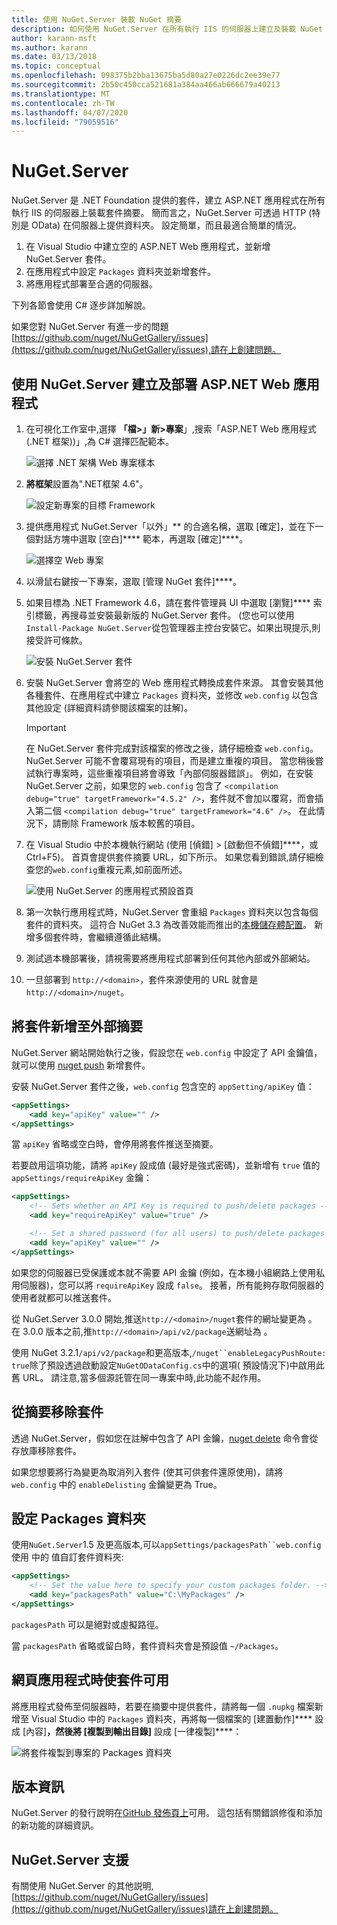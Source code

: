 ```yaml
---
title: 使用 NuGet.Server 裝載 NuGet 摘要
description: 如何使用 NuGet.Server 在所有執行 IIS 的伺服器上建立及裝載 NuGet 套件摘要，透過 HTTP 和 OData 提供套件。
author: karann-msft
ms.author: karann
ms.date: 03/13/2018
ms.topic: conceptual
ms.openlocfilehash: 098375b2bba13675ba5d80a27e0226dc2ee39e77
ms.sourcegitcommit: 2b50c450cca521681a384aa466ab666679a40213
ms.translationtype: MT
ms.contentlocale: zh-TW
ms.lasthandoff: 04/07/2020
ms.locfileid: "79059516"
---
```

# <a name="nugetserver"></a>NuGet.Server

NuGet.Server 是 .NET Foundation 提供的套件，建立 ASP.NET 應用程式在所有執行 IIS 的伺服器上裝載套件摘要。 簡而言之，NuGet.Server 可透過 HTTP (特別是 OData) 在伺服器上提供資料夾。 設定簡單，而且最適合簡單的情況。

1. 在 Visual Studio 中建立空的 ASP.NET Web 應用程式，並新增 NuGet.Server 套件。
1. 在應用程式中設定 `Packages` 資料夾並新增套件。
1. 將應用程式部署至合適的伺服器。

下列各節會使用 C# 逐步詳加解說。

如果您對 NuGet.Server 有進一步的問題[https://github.com/nuget/NuGetGallery/issues](https://github.com/nuget/NuGetGallery/issues),請在上創建問題。

## <a name="create-and-deploy-an-aspnet-web-application-with-nugetserver"></a>使用 NuGet.Server 建立及部署 ASP.NET Web 應用程式

1. 在可視化工作室中,選擇 **「檔>」新>專案**」,搜索「ASP.NET Web 應用程式 (.NET 框架))」,為 C# 選擇匹配範本。

    ![選擇 .NET 架構 Web 專案樣本](media/Hosting_00-NuGet.Server-ProjectType.png)

1. **將框架**設置為".NET框架 4.6"。

    ![設定新專案的目標 Framework](media/Hosting_01-NuGet.Server-Set4.6.png)

1. 提供應用程式 NuGet.Server「以外」** 的合適名稱，選取 [確定]，並在下一個對話方塊中選取 [空白]**** 範本，再選取 [確定]****。

    ![選擇空 Web 專案](media/Hosting_02-NuGet.Server-Empty.png)

1. 以滑鼠右鍵按一下專案，選取 [管理 NuGet 套件]****。

1. 如果目標為 .NET Framework 4.6，請在套件管理員 UI 中選取 [瀏覽]**** 索引標籤，再搜尋並安裝最新版的 NuGet.Server 套件。 (您也可以使用`Install-Package NuGet.Server`從包管理器主控台安裝它。如果出現提示,則接受許可條款。

    ![安裝 NuGet.Server 套件](media/Hosting_03-NuGet.Server-Package.png)

1. 安裝 NuGet.Server 會將空的 Web 應用程式轉換成套件來源。 其會安裝其他各種套件、在應用程式中建立 `Packages` 資料夾，並修改 `web.config` 以包含其他設定 (詳細資料請參閱該檔案的註解)。

    > [!Important]
    > 在 NuGet.Server 套件完成對該檔案的修改之後，請仔細檢查 `web.config`。 NuGet.Server 可能不會覆寫現有的項目，而是建立重複的項目。 當您稍後嘗試執行專案時，這些重複項目將會導致「內部伺服器錯誤」。 例如，在安裝 NuGet.Server 之前，如果您的 `web.config` 包含了 `<compilation debug="true" targetFramework="4.5.2" />`，套件就不會加以覆寫，而會插入第二個 `<compilation debug="true" targetFramework="4.6" />`。 在此情況下，請刪除 Framework 版本較舊的項目。

1. 在 Visual Studio 中於本機執行網站 (使用 [偵錯] > [啟動但不偵錯]****，或 Ctrl+F5)。 首頁會提供套件摘要 URL，如下所示。 如果您看到錯誤,請仔細檢查您的`web.config`重複元素,如前面所述。

    ![使用 NuGet.Server 的應用程式預設首頁](media/Hosting_04-NuGet.Server-FeedHomePage.png)

1.  第一次執行應用程式時，NuGet.Server 會重組 `Packages` 資料夾以包含每個套件的資料夾。 這符合 NuGet 3.3 為改善效能而推出的[本機儲存體配置](https://blog.nuget.org/20151118/nuget-3.3.html#folder-based-repository-commands)。 新增多個套件時，會繼續遵循此結構。

1. 測試過本機部署後，請視需要將應用程式部署到任何其他內部或外部網站。

1. 一旦部署到 `http://<domain>`，套件來源使用的 URL 就會是 `http://<domain>/nuget`。

## <a name="adding-packages-to-the-feed-externally"></a>將套件新增至外部摘要

NuGet.Server 網站開始執行之後，假設您在 `web.config` 中設定了 API 金鑰值，就可以使用 [nuget push](../reference/cli-reference/cli-ref-push.md) 新增套件。

安裝 NuGet.Server 套件之後，`web.config` 包含空的 `appSetting/apiKey` 值：

```xml
<appSettings>
    <add key="apiKey" value="" />
</appSettings>
```

當 `apiKey` 省略或空白時，會停用將套件推送至摘要。

若要啟用這項功能，請將 `apiKey` 設成值 (最好是強式密碼)，並新增有 `true` 值的 `appSettings/requireApiKey` 金鑰：

```xml
<appSettings>
    <!-- Sets whether an API Key is required to push/delete packages -->
    <add key="requireApiKey" value="true" />

    <!-- Set a shared password (for all users) to push/delete packages -->
    <add key="apiKey" value="" />
</appSettings>
```

如果您的伺服器已受保護或本就不需要 API 金鑰 (例如，在本機小組網路上使用私用伺服器)，您可以將 `requireApiKey` 設成 `false`。 接著，所有能夠存取伺服器的使用者就都可以推送套件。

從 NuGet.Server 3.0.0 開始,推送`http://<domain>/nuget`套件的網址變更為 。 在 3.0.0 版本之前,推`http://<domain>/api/v2/package`送網址為 。

使用 NuGet 3.2.1`/api/v2/package`和更高版本,`/nuget``enableLegacyPushRoute: true`除了預設透過啟動設定`NuGetODataConfig.cs`中的選項( 預設情況下)中啟用此舊 URL。 請注意,當多個源託管在同一專案中時,此功能不起作用。

## <a name="removing-packages-from-the-feed"></a>從摘要移除套件

透過 NuGet.Server，假如您在註解中包含了 API 金鑰，[nuget delete](../reference/cli-reference/cli-ref-delete.md) 命令會從存放庫移除套件。

如果您想要將行為變更為取消列入套件 (使其可供套件還原使用)，請將 `web.config` 中的 `enableDelisting` 金鑰變更為 True。

## <a name="configuring-the-packages-folder"></a>設定 Packages 資料夾

使用`NuGet.Server`1.5 及更高版本,可以`appSettings/packagesPath``web.config`使用 中的 值自訂套件資料夾:

```xml
<appSettings>
    <!-- Set the value here to specify your custom packages folder. -->
    <add key="packagesPath" value="C:\MyPackages" />
</appSettings>
```

`packagesPath` 可以是絕對或虛擬路徑。

當 `packagesPath` 省略或留白時，套件資料夾會是預設值 `~/Packages`。

## <a name="making-packages-available-when-you-publish-the-web-app"></a>網頁應用程式時使套件可用

將應用程式發佈至伺服器時，若要在摘要中提供套件，請將每一個 `.nupkg` 檔案新增至 Visual Studio 中的 `Packages` 資料夾，再將每一個檔案的 [建置動作]**** 設成 [內容]****，然後將 [複製到輸出目錄]**** 設成 [一律複製]****：

![將套件複製到專案的 Packages 資料夾](media/Hosting_05-NuGet.Server-Package-Folder.png)

## <a name="release-notes"></a>版本資訊

NuGet.Server 的發行說明在[GitHub 發佈頁上](https://github.com/NuGet/NuGet.Server/releases)可用。
這包括有關錯誤修復和添加的新功能的詳細資訊。

## <a name="nugetserver-support"></a>NuGet.Server 支援

有關使用 NuGet.Server 的其他説明,[https://github.com/nuget/NuGetGallery/issues](https://github.com/nuget/NuGetGallery/issues)請在上創建問題。
